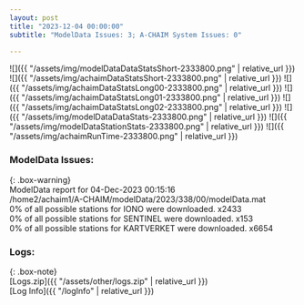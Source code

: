 ```yaml
---
layout: post
title: "2023-12-04 00:00:00"
subtitle: "ModelData Issues: 3; A-CHAIM System Issues: 0"

---
```


![]({{ "/assets/img/modelDataDataStatsShort-2333800.png" | relative_url }})
![]({{ "/assets/img/achaimDataStatsShort-2333800.png" | relative_url }})
![]({{ "/assets/img/achaimDataStatsLong00-2333800.png" | relative_url }})
![]({{ "/assets/img/achaimDataStatsLong01-2333800.png" | relative_url }})
![]({{ "/assets/img/achaimDataStatsLong02-2333800.png" | relative_url }})
![]({{ "/assets/img/modelDataDataStats-2333800.png" | relative_url }})
![]({{ "/assets/img/modelDataStationStats-2333800.png" | relative_url }})
![]({{ "/assets/img/achaimRunTime-2333800.png" | relative_url }})


### ModelData Issues:  
  
{: .box-warning}  
 ModelData report for 04-Dec-2023 00:15:16   
 /home2/achaim1/A-CHAIM/modelData/2023/338/00/modelData.mat   
 0% of all possible stations for IONO were downloaded. x2433   
 0% of all possible stations for SENTINEL were downloaded. x153   
 0% of all possible stations for KARTVERKET were downloaded. x6654   
  


### Logs:  
  
{: .box-note}  
[Logs.zip]({{ "/assets/other/logs.zip" | relative_url }})  
[Log Info]({{ "/logInfo" | relative_url }})  
